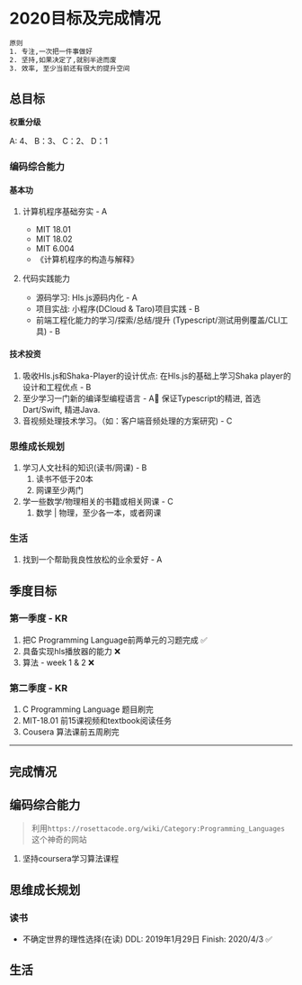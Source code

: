 # 2020目标及完成情况

```bash
原则
1. 专注,一次把一件事做好
2. 坚持,如果决定了,就别半途而废
3. 效率, 至少当前还有很大的提升空间
```

## 总目标

**权重分级**

A: 4、  B：3、  C：2、  D：1

### 编码综合能力

#### 基本功

1. 计算机程序基础夯实 - A
   - MIT 18.01
   - MIT 18.02
   - MIT 6.004
   - 《计算机程序的构造与解释》

2. 代码实践能力
   - 源码学习: Hls.js源码内化 - A
   - 项目实战: 小程序(DCloud & Taro)项目实践 - B
   - 前端工程化能力的学习/探索/总结/提升 (Typescript/测试用例覆盖/CLI工具) - B

#### 技术投资

1. 吸收Hls.js和Shaka-Player的设计优点: 在Hls.js的基础上学习Shaka player的设计和工程优点 - B
2. 至少学习一门新的编译型编程语言  - A
    保证Typescript的精进, 首选Dart/Swift, 精进Java.
3. 音视频处理技术学习。（如：客户端音频处理的方案研究) - C

### 思维成长规划

1. 学习人文社科的知识(读书/网课)  - B
   1. 读书不低于20本
   2. 网课至少两门
2. 学一些数学/物理相关的书籍或相关网课  - C
   1. 数学 | 物理，至少各一本，或者网课

### 生活

1. 找到一个帮助我良性放松的业余爱好 - A

## 季度目标

### 第一季度 - KR

1. 把C Programming Language前两单元的习题完成   ✅
2. 具备实现hls播放器的能力 ❌
3. 算法 - week 1 & 2 ❌

### 第二季度 - KR

1. C Programming Language 题目刷完
2. MIT-18.01 前15课视频和textbook阅读任务
3. Cousera 算法课前五周刷完

---

## 完成情况

## 编码综合能力

> 利用`https://rosettacode.org/wiki/Category:Programming_Languages`这个神奇的网站

1. 坚持coursera学习算法课程

## 思维成长规划

### 读书

- 不确定世界的理性选择(在读)    DDL: 2019年1月29日 Finish: 2020/4/3 ✅

## 生活